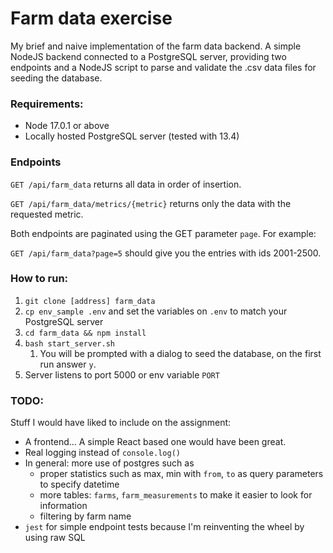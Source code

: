 # Farm data exercise

My brief and naive implementation of the farm data backend. A simple NodeJS backend connected to a PostgreSQL server, 
providing two endpoints and a NodeJS script to parse and validate the .csv data files for seeding the database.


### Requirements:
- Node 17.0.1 or above
- Locally hosted PostgreSQL server (tested with 13.4)

### Endpoints
`GET /api/farm_data` returns all data in order of insertion.

`GET /api/farm_data/metrics/{metric}` returns only the data with the requested metric.

Both endpoints are paginated using the GET parameter `page`. For example:

`GET /api/farm_data?page=5` should give you the entries with ids 2001-2500.

### How to run:

1. `git clone [address] farm_data` 
2. `cp env_sample .env` and set the variables on `.env` to match your PostgreSQL server
3. `cd farm_data && npm install`
4. `bash start_server.sh`
   1. You will be prompted with a dialog to seed the database, on the first run answer `y`.
5. Server listens to port 5000 or env variable `PORT`

### TODO:
Stuff I would have liked to include on the assignment:
- A frontend... A simple React based one would have been great.
- Real logging instead of `console.log()`
- In general: more use of postgres such as
  - proper statistics such as max, min with `from`, `to` as query parameters to specify datetime
  - more tables: `farms`, `farm_measurements` to make it easier to look for information
  - filtering by farm name
- `jest` for simple endpoint tests because I'm reinventing the wheel by using raw SQL 